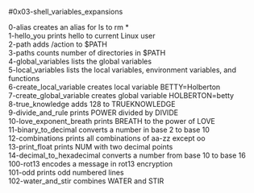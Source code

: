 #0x03-shell_variables_expansions

0-alias creates an alias for ls to rm * \
1-hello_you prints hello to current Linux user\
2-path adds /action to $PATH\
3-paths counts number of directories in $PATH\
4-global_variables lists the global variables\
5-local_variables lists the local variables, environment variables, and functions\
6-create_local_variable creates local variable BETTY=Holberton\
7-create_global_variable creates global variable HOLBERTON=betty\
8-true_knowledge adds 128 to TRUEKNOWLEDGE\
9-divide_and_rule prints POWER divided by DIVIDE\
10-love_exponent_breath prints BREATH to the power of LOVE\
11-binary_to_decimal converts a number in base 2 to base 10\
12-combinations prints all combinations of aa-zz except oo\
13-print_float prints NUM with two decimal points\
14-decimal_to_hexadecimal converts a number from base 10 to base 16\
100-rot13 encodes a message in rot13 encryption\
101-odd prints odd numbered lines\
102-water_and_stir combines WATER and STIR
